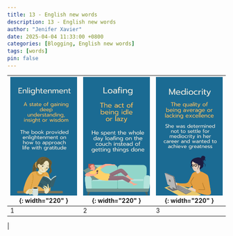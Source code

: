 ```yaml
---
title: 13 - English new words
description: 13 - English new words
author: "Jenifer Xavier"
date: 2025-04-04 11:33:00 +0800
categories: [Blogging, English new words]
tags: [words]
pin: false
---
```


| ![Idioms](/assets/img/13-english-new-words/1.png){: width="220" } | ![Idioms](/assets/img/13-english-new-words/2.png){: width="220" } | ![Idioms](/assets/img/13-english-new-words/3.png){: width="220" } |
| ---------------------------------------------------------------- | ---------------------------------------------------------------- | ---------------------------------------------------------------- |
| 1                                                                | 2                                                                | 3                                                                |

|
